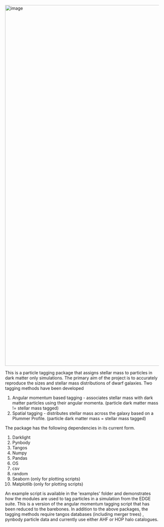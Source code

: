
<img width="1183" alt="image" src="https://github.com/nsushant/particle_tagging_package/assets/64201587/9cd0684d-7a8f-4015-b329-4456a1f3c27b">

This is a particle tagging package that assigns stellar mass to particles in dark matter only simulations. The primary aim of the project is to accurately reproduce the sizes and stellar mass distributions of dwarf galaxies. 
Two tagging methods have been developed 

1.  Angular momentum based tagging - associates stellar mass with dark matter particles using their angular momenta. (particle dark matter mass != stellar mass tagged)
2.  Spatial tagging - distributes stellar mass across the galaxy based on a Plummer Profile. (particle dark matter mass = stellar mass tagged)

The package has the following dependencies in its current form. 

1. Darklight
2. Pynbody
3. Tangos
4. Numpy
5. Pandas
6. OS
7. csv
8. random
9. Seaborn (only for plotting scripts)
10. Matplotlib (only for plotting scripts)


An example script is available in the 'examples' folder and demonstrates how the modules are used to tag particles in a simulation from the EDGE suite. This is a version of the angular momentum tagging script that has been 
reduced to the barebones. In addition to the above packages, the tagging methods require tangos databases (including merger trees) , pynbody particle data and currently use either AHF or HOP halo catalogues. 
